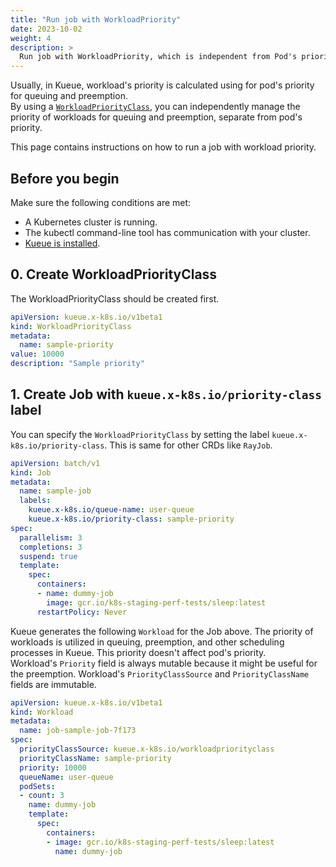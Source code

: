 ```yaml
---
title: "Run job with WorkloadPriority"
date: 2023-10-02
weight: 4
description: >
  Run job with WorkloadPriority, which is independent from Pod's priority
---
```


Usually, in Kueue, workload's priority is calculated using for pod's priority for queuing and preemption.  
By using a [`WorkloadPriorityClass`](/docs/concepts/workload_priority_class),
you can independently manage the priority of workloads for queuing and preemption, separate from pod's priority.  

This page contains instructions on how to run a job with workload priority.

## Before you begin

Make sure the following conditions are met:

- A Kubernetes cluster is running.
- The kubectl command-line tool has communication with your cluster.
- [Kueue is installed](/docs/installation).

## 0. Create WorkloadPriorityClass

The WorkloadPriorityClass should be created first.

```yaml
apiVersion: kueue.x-k8s.io/v1beta1
kind: WorkloadPriorityClass
metadata:
  name: sample-priority
value: 10000
description: "Sample priority"
```

## 1. Create Job with `kueue.x-k8s.io/priority-class` label

You can specify the `WorkloadPriorityClass` by setting the label `kueue.x-k8s.io/priority-class`.
This is same for other CRDs like `RayJob`.  

```yaml
apiVersion: batch/v1
kind: Job
metadata:
  name: sample-job
  labels:
    kueue.x-k8s.io/queue-name: user-queue
    kueue.x-k8s.io/priority-class: sample-priority
spec:
  parallelism: 3
  completions: 3
  suspend: true
  template:
    spec:
      containers:
      - name: dummy-job
        image: gcr.io/k8s-staging-perf-tests/sleep:latest
      restartPolicy: Never
```

Kueue generates the following `Workload` for the Job above.
The priority of workloads is utilized in queuing, preemption, and other scheduling processes in Kueue.
This priority doesn't affect pod's priority.  
Workload's `Priority` field is always mutable because it might be useful for the preemption.
Workload's `PriorityClassSource` and `PriorityClassName` fields are immutable.

```yaml
apiVersion: kueue.x-k8s.io/v1beta1
kind: Workload
metadata:
  name: job-sample-job-7f173
spec:
  priorityClassSource: kueue.x-k8s.io/workloadpriorityclass
  priorityClassName: sample-priority
  priority: 10000
  queueName: user-queue
  podSets:
  - count: 3
    name: dummy-job
    template:
      spec:
        containers:
        - image: gcr.io/k8s-staging-perf-tests/sleep:latest
          name: dummy-job
```
